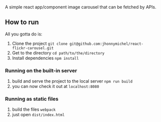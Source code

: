 A simple react app/component image carousel that can be fetched by APIs.

## How to run
All you gotta do is:

1. Clone the project `git clone git@github.com:jhonnymichel/react-flickr-carousel.git`
2. Get to the directory `cd path/to/the/directory`
3. Install dependencies `npm install`

### Running on the built-in server
1. build and serve the project to the local server `npm run build`
2. you can now check it out at `localhost:8080`

### Running as static files
1. build the files `webpack`
2. just open `dist/index.html`
